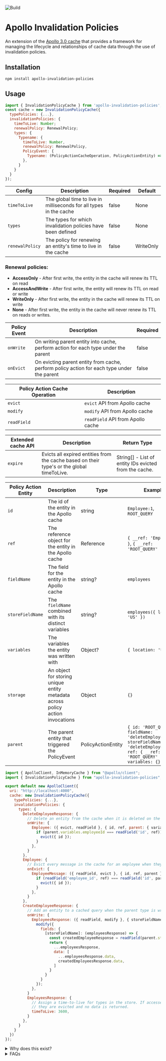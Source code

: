 ![Build](https://github.com/NerdWalletOSS/apollo-invalidation-policies/workflows/Build/badge.svg)

# Apollo Invalidation Policies

An extension of the [Apollo 3.0 cache](https://blog.apollographql.com/previewing-the-apollo-client-3-cache-565fadd6a01e) that provides a framework for managing the lifecycle and relationships of cache data through the use of invalidation policies.

## Installation

```
npm install apollo-invalidation-policies
```

## Usage

```javascript
import { InvalidationPolicyCache } from 'apollo-invalidation-policies';
const cache = new InvalidationPolicyCache({
  typePolicies: {...},
  invalidationPolicies: {
    timeToLive: Number;
    renewalPolicy: RenewalPolicy;
    types: {
      Typename: {
        timeToLive: Number,
        renewalPolicy: RenewalPolicy,
        PolicyEvent: {
          Typename: (PolicyActionCacheOperation, PolicyActionEntity) => {}
        },
      }
    }
  }
});
```

| Config          | Description                                                                                | Required | Default   |
| ----------------| -------------------------------------------------------------------------------------------|----------|-----------|
| `timeToLive`    | The global time to live in milliseconds for all types in the cache                         | false    | None      |
| `types`         | The types for which invalidation policies have been defined                                | false    | None      |
| `renewalPolicy` | The policy for renewing an entity's time to live in the cache                              | false    | WriteOnly |

### Renewal policies:

* **AccessOnly** - After first write, the entity in the cache will renew its TTL on read
* **AccessAndWrite** - After first write, the entity will renew its TTL on read or write
* **WriteOnly** - After first write, the entity in the cache will renew its TTL on write
* **None** - After first write, the entity in the cache will never renew its TTL on reads or writes.

| Policy Event   | Description                                                                                | Required |
| ---------------| -------------------------------------------------------------------------------------------|----------|
| `onWrite`      | On writing parent entity into cache, perform action for each type under the parent         | false    |
| `onEvict`      | On evicting parent entity from cache, perform policy action for each type under the parent | false    |

| Policy Action Cache Operation | Description                        |
| ------------------------------| -----------------------------------|
| `evict`                       | `evict` API from Apollo cache      |
| `modify`                      | `modify` API from Apollo cache     |
| `readField`                   | `readField` API from Apollo cache  |

| Extended cache API | Description                                                                                | Return Type                                           |
| -------------------| -------------------------------------------------------------------------------------------|-------------------------------------------------------|
| `expire`           | Evicts all expired entities from the cache based on their type's or the global timeToLive. | String[] - List of entity IDs evicted from the cache. |

| Policy Action Entity | Description                                             | Type               | Example                                                                                     |
| ---------------------| --------------------------------------------------------|--------------------| ---------------------------------------------------------------------------------------------|
| `id`                 | The id of the entity in the Apollo cache                | string              | `Employee:1`, `ROOT_QUERY`                                                                  |
| `ref`                | The reference object for the entity in the Apollo cache | Reference           | `{ __ref: 'Employee:1' }`, `{ __ref: 'ROOT_QUERY' }`                                        |
| `fieldName`          | The field for the entity in the Apollo cache            | string?             | `employees`                                                                                 |
| `storeFieldName`     | The `fieldName` combined with its distinct variables    | string?             | `employees({ location: 'US' })`                                                             |
| `variables`          | The variables the entity was written with               | Object?             | `{ location: 'US' }`                                                                        |
| `storage`            | An object for storing unique entity metadata across policy action invocations | Object            | `{}`                                                                        |
| `parent`             | The parent entity that triggered the PolicyEvent        | PolicyActionEntity  | `{ id: 'ROOT_QUERY', fieldName: 'deleteEmployees', storeFieldName: 'deleteEmployees({}), ref: { __ref: 'ROOT_QUERY' }, variables: {} }'` |

```javascript
import { ApolloClient, InMemoryCache } from "@apollo/client";
import { InvalidationPolicyCache } from "apollo-invalidation-policies";

export default new ApolloClient({
  uri: "http://localhost:4000",
  cache: new InvalidationPolicyCache({
    typePolicies: {...},
    invalidationPolicies: {
      types: {
        DeleteEmployeeResponse: {
          // Delete an entity from the cache when it is deleted on the server
          onWrite: {
            Employee: ({ evict, readField }, { id, ref, parent: { variables } }) => {
              if (parent.variables.employeeId === readField('id', ref)) {
                evict({ id });
              }
            },
          }
        },
        Employee: {
          // Evict every message in the cache for an employee when they are evicted
          onEvict: {
            EmployeeMessage: ({ readField, evict }, { id, ref, parent }) => {
              if (readField('employee_id', ref) === readField('id', parent.ref)) {
                evict({ id });
              }
            },
          }
        },
        CreateEmployeeResponse: {
          // Add an entity to a cached query when the parent type is written
          onWrite: {
            EmployeesResponse: ({ readField, modify }, { storeFieldName, parent }) => {
              modify({
                fields: {
                  [storeFieldName]: (employeesResponse) => {
                    const createdEmployeeResponse = readField(parent.storeFieldName, parent.ref);
                    return {
                      ...employeesResponse,
                      data: [
                        ...employeesResponse.data,
                        createdEmployeesResponse.data,
                      ]
                    }
                  }
                }
              });
            },
          }
          EmployeesResponse: {
            // Assign a time-to-live for types in the store. If accessed beyond their TTL,
            // they are evicted and no data is returned.
            timeToLive: 3600,
          }
        },
      }
    }
  })
});
```

<details>
  <summary>
    Why does this exist?
  </summary>

The Apollo client cache is a powerful tool for managing client data with support for optimistic data, request retrying, polling and with Apollo 3.0, robust cache modification and eviction.

The client cache stores entries in a normalized data model. A query for fetching a list of employees like this:

```javascript
import gql from "@apollo/client";

const employeesQuery = gql`
  query GetEmployees {
    employees {
      id
      name
    }
  }
`;
```

Would be represented in the cache like this:

```javascript
{
    ROOT_QUERY: {
        __typename: 'Query',
        employees: {
            __typename: 'EmployeesResponse',
            data: [{ __ref: 'Employee:1' }, { __ref: 'Employee:2' }]
        }
    },
    'Employee:1': {
        __typename: 'Employee',
        id: 1,
        name: 'Alice',
    },
    'Employee:2': {
        __typename: 'Employee',
        id: 2,
        name: 'Bob',
    }
}
```

Invalidation in the Apollo cache is limited and is a common source of consternation in the Apollo community:

- https://github.com/apollographql/apollo-client/issues/899
- https://github.com/apollographql/apollo-feature-requests/issues/4
- https://github.com/apollographql/apollo-feature-requests/issues/5#issuecomment-491024981

The automatic cache invalidation provided by Apollo is missing two categories of cache invalidation:

### 1. Creating/deleting entities

Because it uses a normalized data cache, any updates to entities in the cache will be consistent across cached queries that contain them such as in lists or nested data objects. This does not work when creating or deleting entities, however, since it does not know to add any new entities to cached queries or remove them when a mutation deletes an entity from the server.

The Apollo cache allows clients to handle these scenarios with a query update handler:

```javascript
const createEntity = await apolloClient.mutate({
  mutation: CreateEntity,
  variables: newEntityData
  update: (cache, { data: createEntityResult }) => {
    const cachedEntities = cache.readQuery({ query: GetAllEntities });
    cache.writeQuery({
      query: GetAllEntities,
      data: {
        GetAllEntities: {
          __typename: 'GetEntityResponse',
          entities: [...cachedEntities.entities, createEntityResult.entity],
        },
      },
    });
  },
});
```

This requires the client to specify an update handler at the mutation call site and manually read, modify and write that data back into the cache. While this works, the code does not scale well across multiple usages of the same mutation or for highly relational data where a mutation needs to invalidate various cached entities.

### 2. Cache dependencies

The Apollo cache has powerful utilities for interacting with the cache, but does not have a framework for managing the lifecycle and dependencies between entities in the cache.

If a cache contains multiple entities like a user's profile, messages, and posts, then deleting their profile should invalidate all cached queries containing their messages and posts.

</details>

<details>
  <summary>
    FAQs
  </summary>

### What use cases is this project targetting?

The Apollo cache is not a relational datastore and as an extension of it, these invalidation policies are not going to be the best solution for every project. At its core it's a for loop that runs for each child x of type T when a matching policy event occurs for parent entity y of type T2. If your cache will consist of thousands of x's and y's dependent on each other with frequent policy triggers, then something like a client-side database would be a better choice. Our goal has been decreasing developer overhead when having to manage the invalidation of multiple of distinct, dependent cached queries.

### Why a new cache and not a link?

Apollo links are great tools for watching queries and mutations hitting the network. There even exists a [Watched Mutation](https://github.com/afafafafafaf/apollo-link-watched-mutation) link which provides some of the desired behavior of this library.

At a high level, links run on the network-bound queries/mutations. Invalidation policies run on the types
that are being written and evicted from your cache, which this library believes is a better level at which to manage cache operations.

At a low level, links:

- Only process queries/mutations that hit the network, so they will not work for operations hitting only the cache including `@client` directive queries and mutations.
- Cannot form type relationships, only query/mutation relationships. If a mutation for deleting an Employee cache entry should also delete all their
  EmployeeMessage and EmployeePost types, links cannot represent that type to type relationship.
- Links miss directly modified cached data. If eviction of an Employee cache entity occurs because the client called `cache.evict` directly, links will not be able to process
  anything in relation to what should happen in response to that eviction.

### Why not establish schema relationships on the server?

This was also something that was explored, and it is possible to do this with custom directives:

```javascript
  type Employee @invalidates(own: [EmployeeMessage, EmployeePost]) {
    id
  }
  type DeleteEmployeeResponse {
    success: Boolean!
  }
  type TotalEmployeesResponse {
    count: Number!
  }
  extend type Query {
    totalEmployees(
    ): TotalEmployeesResponse
  }
  extend type Mutation {
    deleteFinancialPortal(
      financialPortalId: ID!
    ): DeleteFinancialPortalResponse @invalidates(own: [Employee], any: [TotalEmployeesResponse])
  }
```

These schema rules could then be consumable on the client either via a `invalidationSchema` introspection query, or just an exported file. We looked into this but found it more limiting for now because of the limited ability of the schema language to express complex scenarios.

</details>
